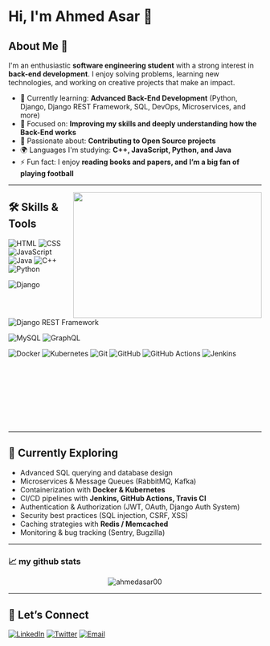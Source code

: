 # Hi, I'm Ahmed Asar 👋

## About Me 🚀

I'm an enthusiastic **software engineering student** with a strong interest in **back-end development**.
I enjoy solving problems, learning new technologies, and working on creative projects that make an impact.

- 🌱 Currently learning: **Advanced Back-End Development** (Python, Django, Django REST Framework, SQL, DevOps, Microservices, and more)
- 🔭 Focused on: **Improving my skills and deeply understanding how the Back-End works**
- 🤝 Passionate about: **Contributing to Open Source projects**
- 🌍 Languages I'm studying: **C++, JavaScript, Python, and Java**
- ⚡ Fun fact: I enjoy **reading books and papers, and I’m a big fan of playing football**

---




<img align="right" height="250" width="375" alt="" src="https://raw.githubusercontent.com/iampavangandhi/iampavangandhi/master/gifs/coder.gif" />





## 🛠️ Skills & Tools  

![HTML](https://img.shields.io/badge/-HTML-E34F26?style=flat-square&logo=html5&logoColor=white)
![CSS](https://img.shields.io/badge/-CSS-1572B6?style=flat-square&logo=css3&logoColor=white)
![JavaScript](https://img.shields.io/badge/-JavaScript-F7DF1E?style=flat-square&logo=javascript&logoColor=black)
![Java](https://img.shields.io/badge/Java-007396?style=flat-square&logo=java&logoColor=white)
![C++](https://img.shields.io/badge/C++-00599C?style=flat-square&logo=c%2B%2B&logoColor=white)
![Python](https://img.shields.io/badge/Python-3776AB?style=flat-square&logo=python&logoColor=white)

![Django](https://img.shields.io/badge/Django-092E20?style=flat-square&logo=django&logoColor=white)
![Django REST Framework](https://img.shields.io/badge/Django%20REST%20Framework-black?style=flat-square&logo=django&logoColor=white)

![MySQL](https://img.shields.io/badge/MySQL-4479A1?style=flat-square&logo=mysql&logoColor=white)
![GraphQL](https://img.shields.io/badge/GraphQL-E10098?style=flat-square&logo=graphql&logoColor=white)

![Docker](https://img.shields.io/badge/Docker-2496ED?style=flat-square&logo=docker&logoColor=white)
![Kubernetes](https://img.shields.io/badge/Kubernetes-326CE5?style=flat-square&logo=kubernetes&logoColor=white)
![Git](https://img.shields.io/badge/Git-F05032?style=flat-square&logo=git&logoColor=white)
![GitHub](https://img.shields.io/badge/GitHub-181717?style=flat-square&logo=github&logoColor=white)
![GitHub Actions](https://img.shields.io/badge/GitHub%20Actions-2088FF?style=flat-square&logo=github-actions&logoColor=white)
![Jenkins](https://img.shields.io/badge/Jenkins-D24939?style=flat-square&logo=jenkins&logoColor=white)


<br><br><br><br><br><br><br> 






---

## 🚀 Currently Exploring  
- Advanced SQL querying and database design  
- Microservices & Message Queues (RabbitMQ, Kafka)  
- Containerization with **Docker & Kubernetes**  
- CI/CD pipelines with **Jenkins, GitHub Actions, Travis CI**  
- Authentication & Authorization (JWT, OAuth, Django Auth System)  
- Security best practices (SQL injection, CSRF, XSS)  
- Caching strategies with **Redis / Memcached**  
- Monitoring & bug tracking (Sentry, Bugzilla)  

---
### 📈 my github stats

<p align="center"> <img src="https://github-readme-stats.vercel.app/api?username=ahmedasar00&show_icons=true&theme=gotham" alt="ahmedasar00" />

---

## 🔗 Let’s Connect  

[![LinkedIn](https://img.shields.io/badge/LinkedIn-0A66C2?style=flat-square&logo=linkedin&logoColor=white)](https://www.linkedin.com/in/ahmed-asar-466aa5283/)
[![Twitter](https://img.shields.io/badge/Twitter-1DA1F2?style=flat-square&logo=twitter&logoColor=white)](https://twitter.com/ahmedasartech)
[![Email](https://img.shields.io/badge/Email-Contact%20Me-D14836?style=flat-square&logo=gmail&logoColor=white)](mailto:ahmedasartech@outlook.com)
